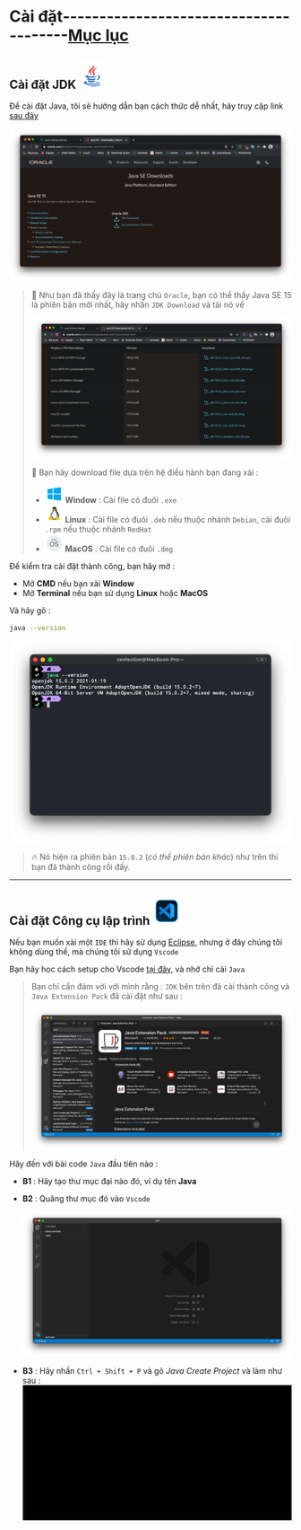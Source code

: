 # Cài đặt---------------------------------------[Mục lục](https://github.com/Zenfection/Java)

## Cài đặt JDK ![icons8-java.png](https://raw.githubusercontent.com/Zenfection/Image/master/2021/01/29-09-23-26-icons8-java.png)

Để cài đặt Java, tôi sẽ hướng dẫn bạn cách thức dễ nhất, hãy truy cập link [sau đây](https://www.oracle.com/java/technologies/javase-downloads.html)

![Ảnh chụp Màn hình 2021-01-29 lúc 09.11.29.png](https://raw.githubusercontent.com/Zenfection/Image/master/2021/01/29-09-12-00-A%CC%89nh%20chu%CC%A3p%20Ma%CC%80n%20hi%CC%80nh%202021-01-29%20lu%CC%81c%2009.11.29.png)

> 🦈 Như bạn đã thấy đây là trang chủ `Oracle`, bạn có thể thấy Java SE 15 là phiên bản mới nhất, hãy nhấn `JDK Download` và tải nó về 
> 
> ![Ảnh chụp Màn hình 2021-01-29 lúc 09.12.45.png](https://raw.githubusercontent.com/Zenfection/Image/master/2021/01/29-09-12-53-A%CC%89nh%20chu%CC%A3p%20Ma%CC%80n%20hi%CC%80nh%202021-01-29%20lu%CC%81c%2009.12.45.png)
> 
> 🐍 Bạn hãy download file dựa trên hệ điều hành bạn đang xài :
> 
> - ![icons8-windows8.png](https://raw.githubusercontent.com/Zenfection/Image/master/2021/01/29-09-15-30-icons8-windows8.png) **Window** : Cài file có đuôi `.exe`
> - ![icons8-linux.png](https://raw.githubusercontent.com/Zenfection/Image/master/2021/01/29-09-15-18-icons8-linux.png) **Linux**  : Cài file có đuôi `.deb` nếu thuộc nhánh `Debian`, cài đuôi `.rpm` nếu thuộc nhánh `RedHat`
> - ![icons8-mac_os_logo.png](https://raw.githubusercontent.com/Zenfection/Image/master/2021/01/29-09-15-36-icons8-mac_os_logo.png) **MacOS** : Cài file có đuôi `.dmg`

Để kiểm tra cài đặt thành công, bạn hãy mở : 

- Mở **CMD**  nếu bạn xài **Window**
- Mở **Terminal** nếu bạn sử dụng **Linux** hoặc **MacOS**

Và hãy gõ : 

```bash
java --version
```

![Ảnh chụp Màn hình 2021-01-29 lúc 09.18.33.png](https://raw.githubusercontent.com/Zenfection/Image/master/2021/01/29-09-20-59-A%CC%89nh%20chu%CC%A3p%20Ma%CC%80n%20hi%CC%80nh%202021-01-29%20lu%CC%81c%2009.18.33.png)

> 🔥 Nó hiện ra phiên bản `15.0.2` (*có thể phiên bản khác*) như trên thì bạn đã thành công rồi đấy.

---

## Cài đặt Công cụ lập trình ![Microsoft_Visual_Studio_Code.png](https://raw.githubusercontent.com/Zenfection/Image/master/2021/01/29-09-24-24-Microsoft_Visual_Studio_Code.png)

Nếu bạn muốn xài một `IDE` thì hãy sử dụng [Eclipse](https://www.eclipse.org/downloads/), nhưng ở đây chúng tôi không dùng thế, mà chúng tôi sử dụng `Vscode`

Bạn hãy học cách setup cho Vscode [tại đây](https://zenfection.github.io/Source/Vscode/), và nhớ chỉ cài `Java`

> Bạn chỉ cần đảm với với mình rằng : `JDK` bên trên đã cài thành công và `Java Extension Pack` đã cài đặt như sau :
> 
> ![Ảnh chụp Màn hình 2021-01-29 lúc 09.38.55.png](https://raw.githubusercontent.com/Zenfection/Image/master/2021/01/29-09-39-44-A%CC%89nh%20chu%CC%A3p%20Ma%CC%80n%20hi%CC%80nh%202021-01-29%20lu%CC%81c%2009.38.55.png)

Hãy đến với bài code `Java` đầu tiên nào : 

- **B1** : Hãy tạo thư mục đại nào đó, ví dụ tên **Java** 
- **B2** : Quăng thư mục đó vào `Vscode`
  
  ![Ảnh chụp Màn hình 2021-01-29 lúc 09.41.48.png](https://raw.githubusercontent.com/Zenfection/Image/master/2021/01/29-09-41-56-A%CC%89nh%20chu%CC%A3p%20Ma%CC%80n%20hi%CC%80nh%202021-01-29%20lu%CC%81c%2009.41.48.png)
- **B3** : Hãy nhấn `Ctrl + Shift + P` và gõ *Java Create Project* và làm như sau : 
![2021-01-29 09.43.09.gif](https://raw.githubusercontent.com/Zenfection/Image/master/2021/01/29-09-45-51-2021-01-29%2009.43.09.gif)
  
  
